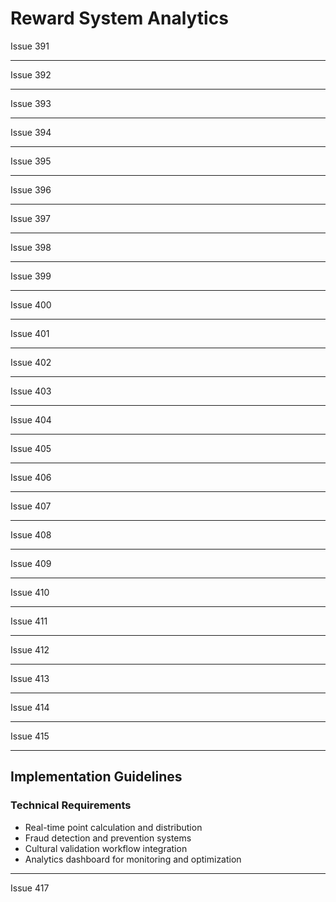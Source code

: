# Reward System Analytics

Issue 391

---

Issue 392

---

Issue 393

---

Issue 394

---

Issue 395

---

Issue 396

---

Issue 397

---

Issue 398

---

Issue 399

---

Issue 400

---

Issue 401

---

Issue 402

---

Issue 403

---

Issue 404

---

Issue 405

---

Issue 406

---

Issue 407

---

Issue 408

---

Issue 409

---

Issue 410

---

Issue 411

---

Issue 412

---

Issue 413

---

Issue 414

---

Issue 415

---


## Implementation Guidelines

### Technical Requirements
- Real-time point calculation and distribution
- Fraud detection and prevention systems
- Cultural validation workflow integration
- Analytics dashboard for monitoring and optimization

---

Issue 417
